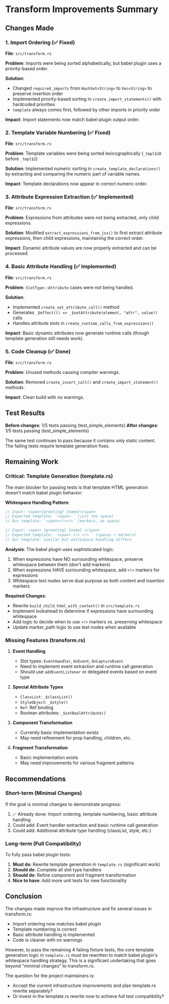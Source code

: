 # Transform Improvements Summary

## Changes Made

### 1. Import Ordering (✅ Fixed)
**File**: `src/transform.rs`

**Problem**: Imports were being sorted alphabetically, but babel plugin uses a priority-based order.

**Solution**: 
- Changed `required_imports` from `HashSet<String>` to `Vec<String>` to preserve insertion order
- Implemented priority-based sorting in `create_import_statements()` with hardcoded priorities
- `template` always comes first, followed by other imports in priority order

**Impact**: Import statements now match babel plugin output order.

### 2. Template Variable Numbering (✅ Fixed)
**File**: `src/transform.rs`

**Problem**: Template variables were being sorted lexicographically (`_tmpl$10` before `_tmpl$2`)

**Solution**: Implemented numeric sorting in `create_template_declarations()` by extracting and comparing the numeric part of variable names.

**Impact**: Template declarations now appear in correct numeric order.

### 3. Attribute Expression Extraction (✅ Implemented)
**File**: `src/transform.rs`

**Problem**: Expressions from attributes were not being extracted, only child expressions.

**Solution**: Modified `extract_expressions_from_jsx()` to first extract attribute expressions, then child expressions, maintaining the correct order.

**Impact**: Dynamic attribute values are now properly extracted and can be processed.

### 4. Basic Attribute Handling (✅ Implemented)
**File**: `src/transform.rs`

**Problem**: `SlotType::Attribute` cases were not being handled.

**Solution**: 
- Implemented `create_set_attribute_call()` method
- Generates `_$effect(() => _$setAttribute(element, "attr", value))` calls
- Handles attribute slots in `create_runtime_calls_from_expressions()`

**Impact**: Basic dynamic attributes now generate runtime calls (though template generation still needs work).

### 5. Code Cleanup (✅ Done)
**File**: `src/transform.rs`

**Problem**: Unused methods causing compiler warnings.

**Solution**: Removed `create_insert_call()` and `create_import_statement()` methods.

**Impact**: Clean build with no warnings.

## Test Results

**Before changes**: 1/5 tests passing (test_simple_elements)
**After changes**: 1/5 tests passing (test_simple_elements)

The same test continues to pass because it contains only static content. The failing tests require template generation fixes.

## Remaining Work

### Critical: Template Generation (template.rs)

The main blocker for passing tests is that template HTML generation doesn't match babel plugin behavior:

**Whitespace Handling Pattern**:
```javascript
// Input: <span>{greeting} {name}</span>
// Expected template: `<span> ` (just the space)
// Our template: `<span><!><!>` (markers, no space)

// Input: <span> {greeting} {name} </span>
// Expected template: `<span> <!> <!> ` (spaces + markers)
// Our template: Similar but whitespace handling differs
```

**Analysis**: The babel plugin uses sophisticated logic:
1. When expressions have NO surrounding whitespace, preserve whitespace between them (don't add markers)
2. When expressions HAVE surrounding whitespace, add `<!>` markers for expressions
3. Whitespace text nodes serve dual purpose as both content and insertion markers

**Required Changes**:
- Rewrite `build_child_html_with_context()` in `src/template.rs`
- Implement lookahead to determine if expressions have surrounding whitespace
- Add logic to decide when to use `<!>` markers vs. preserving whitespace
- Update marker_path logic to use text nodes when available

### Missing Features (transform.rs)

1. **Event Handling**
   - Slot types: `EventHandler`, `OnEvent`, `OnCaptureEvent`
   - Need to implement event extraction and runtime call generation
   - Should use `addEventListener` or delegated events based on event type

2. **Special Attribute Types**
   - `ClassList`: `_$classList()`
   - `StyleObject`: `_$style()`
   - `Ref`: Ref binding
   - Boolean attributes: `_$setBoolAttribute()`

3. **Component Transformation**
   - Currently basic implementation exists
   - May need refinement for prop handling, children, etc.

4. **Fragment Transformation**
   - Basic implementation exists
   - May need improvements for various fragment patterns

## Recommendations

### Short-term (Minimal Changes)
If the goal is minimal changes to demonstrate progress:
1. ✅ Already done: Import ordering, template numbering, basic attribute handling
2. Could add: Event handler extraction and basic runtime call generation
3. Could add: Additional attribute type handling (classList, style, etc.)

### Long-term (Full Compatibility)
To fully pass babel plugin tests:
1. **Must do**: Rewrite template generation in `template.rs` (significant work)
2. **Should do**: Complete all slot type handlers
3. **Should do**: Refine component and fragment transformation
4. **Nice to have**: Add more unit tests for new functionality

## Conclusion

The changes made improve the infrastructure and fix several issues in transform.rs:
- Import ordering now matches babel plugin
- Template numbering is correct
- Basic attribute handling is implemented
- Code is cleaner with no warnings

However, to pass the remaining 4 failing fixture tests, the core template generation logic in `template.rs` must be rewritten to match babel plugin's whitespace handling strategy. This is a significant undertaking that goes beyond "minimal changes" to transform.rs.

The question for the project maintainers is: 
- Accept the current infrastructure improvements and plan template.rs rewrite separately?
- Or invest in the template.rs rewrite now to achieve full test compatibility?

